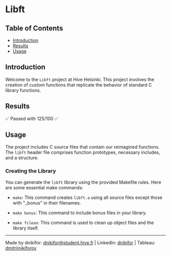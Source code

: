 # Libft

## Table of Contents
- [Introduction](#introduction)
- [Results](#results)
- [Usage](#usage)

## Introduction

Welcome to the `Libft` project at Hive Helsinki. This project involves the creation of custom functions that replicate the behavior of standard C library functions.

## Results

✅ Passed with 125/100 ✅

## Usage

The project includes C source files that contain our reimagined functions. The `libft` header file comprises function prototypes, necessary includes, and a structure.

### Creating the Library

You can generate the `libft` library using the provided Makefile rules. Here are some essential make commands:

- `make`: This command creates `libft.a` using all source files except those with "_bonus" in their filenames.

- `make bonus`: This command to include bonus files in your library.

- `make fclean`: This command is used to clean up object files and the library itself.

---
Made by dnikifor: dnikifor@student.hive.fi | LinkedIn: [dnikifor](https://www.linkedin.com/in/dmitriinikiforov/) | Tableau: [dmitriinikiforov](https://public.tableau.com/app/profile/nikiforov.dmitrii/vizzes)
